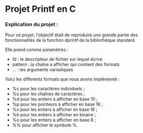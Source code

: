 # Projet Printf en C

### Explication du projet :
Pour ce projet, l'objectif était de reproduire une grande partie des fonctionnalités de la fonction dprintf de la bibliothèque standard. 

Elle prend comme paramètres :
* fd : le descripteur de fichier sur lequel écrire
* pattern : la chaîne a afficher qui contient des formats
* ... : les arguments variadiques

Voici les differents formats que nous avons implémenté :
* %c pour les caractères individuels ;
* %s pour les chaînes de caractères ;
* %d pour les entiers à afficher en base 10 ;
* %p pour les pointeurs à afficher en base 16 ;
* %x pour les entiers à afficher en base 16 ;
* %b pour les entiers à afficher en binaire ;
* %o pour les entiers à afficher en base 8 ;
* %% pour afficher le symbole %.
